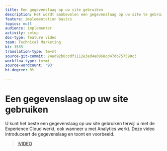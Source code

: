 ```yaml
---
title: Een gegevenslaag op uw site gebruiken
description: Het wordt aanbevolen een gegevenslaag op uw site te gebruiken terwijl u met de Experience Cloud werkt, ook wanneer u met Adobe Analytics werkt. Deze video introduceert de gegevenslaag en toont en voorbeeld.
feature: implementation basics
topics: null
audience: implementer
activity: setup
doc-type: feature video
team: Technical Marketing
kt: 3585
translation-type: tm+mt
source-git-commit: 24ad92b0ccdf1112e3ed4a0968cd47db757598c3
workflow-type: tm+mt
source-wordcount: '93'
ht-degree: 0%

---
```



# Een gegevenslaag op uw site gebruiken

U kunt het beste een gegevenslaag op uw site gebruiken terwijl u met de Experience Cloud werkt, ook wanneer u met Analytics werkt. Deze video introduceert de gegevenslaag en toont en voorbeeld.

>[!VIDEO](https://video.tv.adobe.com/v/28775/?quality=12)
